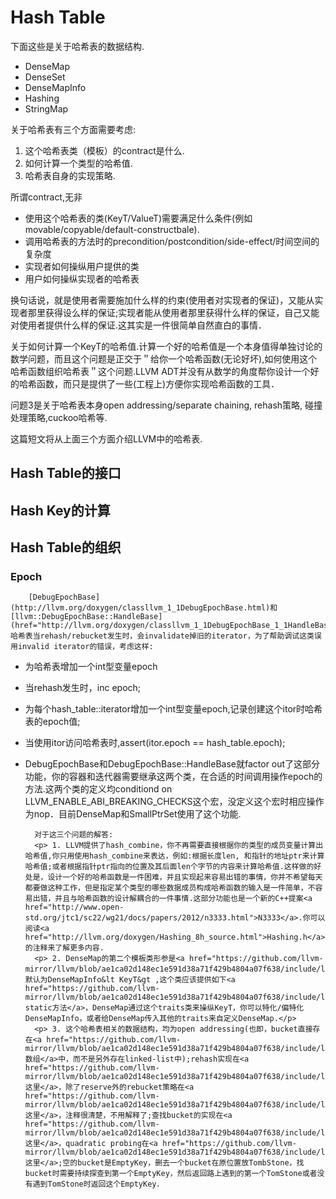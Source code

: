 # Hash Table

下面这些是关于哈希表的数据结构.

* DenseMap
* DenseSet
* DenseMapInfo
* Hashing
* StringMap


关于哈希表有三个方面需要考虑:

1. 这个哈希表类（模板）的contract是什么.
2. 如何计算一个类型的哈希值.
3. 哈希表自身的实现策略.

所谓contract,无非

* 使用这个哈希表的类(KeyT/ValueT)需要满足什么条件(例如movable/copyable/default-constructbale).
* 调用哈希表的方法时的precondition/postcondition/side-effect/时间空间的复杂度
* 实现者如何操纵用户提供的类
* 用户如何操纵实现者的哈希表

换句话说，就是使用者需要施加什么样的约束(使用者对实现者的保证)，又能从实现者那里获得设么样的保证;实现者能从使用者那里获得什么样的保证，自己又能对使用者提供什么样的保证.这其实是一件很简单自然直白的事情．

关于如何计算一个KeyT的哈希值.计算一个好的哈希值是一个本身值得单独讨论的数学问题，而且这个问题是正交于＂给你一个哈希函数(无论好坏),如何使用这个哈希函数组织哈希表＂这个问题.LLVM ADT并没有从数学的角度帮你设计一个好的哈希函数，而只是提供了一些(工程上)方便你实现哈希函数的工具．

问题3是关于哈希表本身open addressing/separate chaining, rehash策略, 碰撞处理策略,cuckoo哈希等.

这篇短文将从上面三个方面介绍LLVM中的哈希表.

## Hash Table的接口

## Hash Key的计算

## Hash Table的组织

### Epoch

        [DebugEpochBase](http://llvm.org/doxygen/classllvm_1_1DebugEpochBase.html)和[llvm::DebugEpochBase::HandleBase](href="http://llvm.org/doxygen/classllvm_1_1DebugEpochBase_1_1HandleBase.html").哈希表当rehash/rebucket发生时，会invalidate掉旧的iterator，为了帮助调试这类误用invalid iterator的错误，考虑这样:

* 为哈希表增加一个int型变量epoch
* 当rehash发生时，inc epoch;</p>
* 为每个hash_table::iterator增加一个int型变量epoch,记录创建这个itor时哈希表的epoch值;</p>
* 当使用itor访问哈希表时,assert(itor.epoch == hash_table.epoch);</p>
* DebugEpochBase和DebugEpochBase::HandleBase就factor out了这部分功能，你的容器和迭代器需要继承这两个类，在合适的时间调用操作epoch的方法.这两个类的定义均conditiond on LLVM_ENABLE_ABI_BREAKING_CHECKS这个宏，没定义这个宏时相应操作为nop．目前DenseMap和SmallPtrSet使用了这个功能.

        对于这三个问题的解答:
        <p> 1. LLVM提供了hash_combine，你不再需要直接根据你的类型的成员变量计算出哈希值,你只用使用hash_combine来表达，例如:根据长度len, 和指针的地址ptr来计算哈希值;或者根据指针ptr指向的位置及其后面len个字节的内容来计算哈希值.这样做的好处是，设计一个好的哈希函数是一件困难，并且实现起来容易出错的事情，你并不希望每天都要做这种工作，但是指定某个类型的哪些数据成员构成哈希函数的输入是一件简单，不容易出错，并且与哈希函数的设计解耦合的一件事情.这部分功能也是一个新的C++提案<a href="http://www.open-std.org/jtc1/sc22/wg21/docs/papers/2012/n3333.html">N3333</a>.你可以阅读<a href="http://llvm.org/doxygen/Hashing_8h_source.html">Hashing.h</a>的注释来了解更多内容.
        <p> 2. DenseMap的第二个模板类形参是<a href="https://github.com/llvm-mirror/llvm/blob/ae1ca02d148ec1e591d38a71f429b4804a07f638/include/llvm/ADT/DenseMap.h#L643">KInfoT</a>，默认为DenseMapInfo&lt KeyT&gt ,这个类应该提供如下<a href="https://github.com/llvm-mirror/llvm/blob/ae1ca02d148ec1e591d38a71f429b4804a07f638/include/llvm/ADT/DenseMapInfo.h#L29"> static方法</a>，DenseMap通过这个traits类来操纵KeyT，你可以特化/偏特化DenseMapInfo，或者给DenseMap传入其他的traits来自定义DenseMap.</p>
        <p> 3. 这个哈希表相关的数据结构，均为open addressing(也即，bucket直接存在<a href="https://github.com/llvm-mirror/llvm/blob/ae1ca02d148ec1e591d38a71f429b4804a07f638/include/llvm/ADT/DenseMap.h#L653">数组</a>中，而不是另外存在linked-list中);rehash实现在<a href="https://github.com/llvm-mirror/llvm/blob/ae1ca02d148ec1e591d38a71f429b4804a07f638/include/llvm/ADT/DenseMap.h#L728">这里</a>，除了reserve外的rebucket策略在<a href="https://github.com/llvm-mirror/llvm/blob/ae1ca02d148ec1e591d38a71f429b4804a07f638/include/llvm/ADT/DenseMap.h#L534">这里</a>，注释很清楚，不用解释了;查找bucket的实现在<a href="https://github.com/llvm-mirror/llvm/blob/ae1ca02d148ec1e591d38a71f429b4804a07f638/include/llvm/ADT/DenseMap.h#L573">这里</a>，quadratic probing在<a href="https://github.com/llvm-mirror/llvm/blob/ae1ca02d148ec1e591d38a71f429b4804a07f638/include/llvm/ADT/DenseMap.h#L616<Paste>">这里</a>;空的bucket是EmptyKey，删去一个bucket在原位置放TombStone，找bucket时需要持续探查到第一个EmptyKey，然后返回路上遇到的第一个TomStone或者没有遇到TomStone时返回这个EmptyKey．

